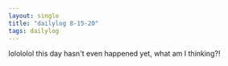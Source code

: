 ```yaml
---
layout: single
title: "dailylog 8-15-20"
tags: dailylog
---
```


lolololol this day hasn't even happened yet, what am I thinking?!
